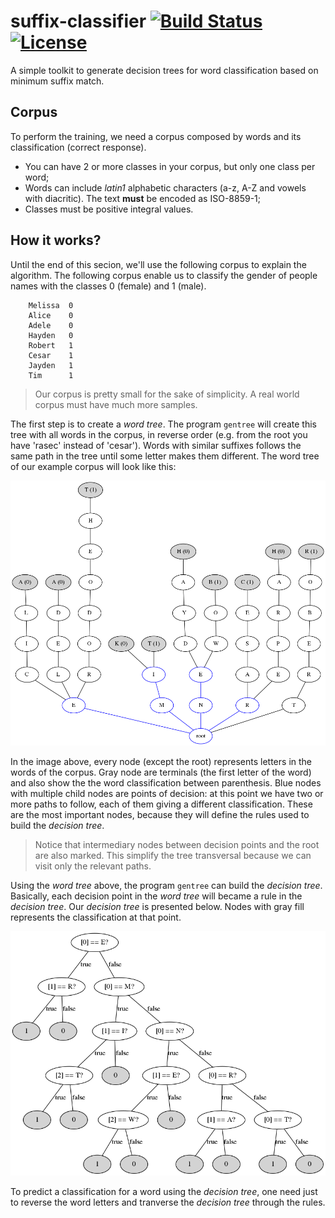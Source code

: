# suffix-classifier  [![Build Status](https://travis-ci.org/brunexgeek/suffix-classifier.svg?branch=master)](https://travis-ci.org/brunexgeek/suffix-classifier)  [![License](https://img.shields.io/badge/License-Apache%202.0-blue.svg)](https://opensource.org/licenses/Apache-2.0)

A simple toolkit to generate decision trees for word classification based on minimum suffix match.

## Corpus

To perform the training, we need a corpus composed by words and its classification (correct response).

- You can have 2 or more classes in your corpus, but only one class per word;
- Words can include *latin1* alphabetic characters (a-z, A-Z and vowels with diacritic). The text **must** be encoded as ISO-8859-1;
- Classes must be positive integral values.

## How it works?

Until the end of this secion, we'll use the following corpus to explain the algorithm. The following corpus enable us to classify the gender of people names with the classes 0 (female) and 1 (male).

```
    Melissa  0
    Alice    0
    Adele    0
    Hayden   0
    Robert   1
    Cesar    1
    Jayden   1
    Tim      1
```
   > Our corpus is pretty small for the sake of simplicity. A real world corpus must have much more samples.

The first step is to create a *word tree*. The program ``gentree`` will create this tree with all words in the corpus, in reverse order (e.g. from the root you have 'rasec' instead of 'cesar'). Words with similar suffixes follows the same path in the tree until some letter makes them different. The word tree of our example corpus will look like this:

<img src="https://raw.githubusercontent.com/brunexgeek/suffix-classifier/explain/images/words.dot.png" width='700px'/>

In the image above, every node (except the root) represents letters in the words of the corpus. Gray node are terminals (the first letter of the word) and also show the the word classification between parenthesis. Blue nodes with multiple child nodes are points of decision: at this point we have two or more paths to follow, each of them giving a different classification. These are the most important nodes, because they will define the rules used to build the *decision tree*.

> Notice that intermediary nodes between decision points and the root are also marked. This simplify the tree transversal because we can visit only the relevant paths.

Using the *word tree* above, the program ``gentree`` can build the *decision tree*. Basically, each decision point in the *word tree* will became a rule in the *decision tree*. Our *decision tree* is presented below. Nodes with gray fill represents the classification at that point.

<img src="https://raw.githubusercontent.com/brunexgeek/suffix-classifier/explain/images/decision.dot.png" width='700px'/>

To predict a classification for a word using the *decision tree*, one need just to reverse the word letters and tranverse the *decision tree* through the rules.